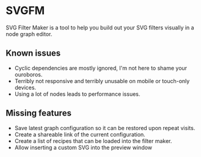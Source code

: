 # SVGFM

SVG Filter Maker is a tool to help you build out your SVG filters visually in a node graph editor.

## Known issues

-   Cyclic dependencies are mostly ignored, I'm not here to shame your ouroboros.
-   Terribly not responsive and terribly unusable on mobile or touch-only devices.
-   Using a lot of nodes leads to performance issues.

## Missing features

-   Save latest graph configuration so it can be restored upon repeat visits.
-   Create a shareable link of the current configuration.
-   Create a list of recipes that can be loaded into the filter maker.
-   Allow inserting a custom SVG into the preview window
